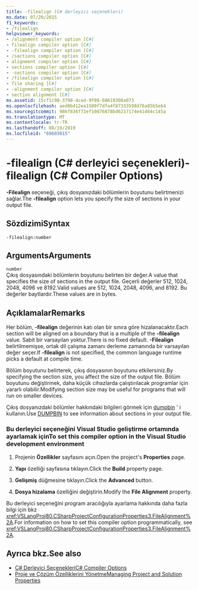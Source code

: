 ```yaml
---
title: -filealign (C# derleyici seçenekleri)
ms.date: 07/20/2015
f1_keywords:
- /filealign
helpviewer_keywords:
- /alignment compiler option [C#]
- filealign compiler option [C#]
- -filealign compiler option [C#]
- /sections compiler option [C#]
- alignment compiler option [C#]
- sections compiler option [C#]
- -sections compiler option [C#]
- /filealign compiler option [C#]
- file sharing [C#]
- -alignment compiler option [C#]
- section alignment [C#]
ms.assetid: 15cf1c98-3798-4ced-9f08-60619308a073
ms.openlocfilehash: aed8b412ea1580f7dfa4f87333598d76a85b5e64
ms.sourcegitcommit: 986f836f72ef10876878bd6217174e41464c145a
ms.translationtype: MT
ms.contentlocale: tr-TR
ms.lasthandoff: 08/19/2019
ms.locfileid: "69603015"
---
```

# <a name="-filealign-c-compiler-options"></a><span data-ttu-id="f6dbd-102">-filealign (C# derleyici seçenekleri)</span><span class="sxs-lookup"><span data-stu-id="f6dbd-102">-filealign (C# Compiler Options)</span></span>
<span data-ttu-id="f6dbd-103">**-Filealign** seçeneği, çıkış dosyanızdaki bölümlerin boyutunu belirtmenizi sağlar.</span><span class="sxs-lookup"><span data-stu-id="f6dbd-103">The **-filealign** option lets you specify the size of sections in your output file.</span></span>  
  
## <a name="syntax"></a><span data-ttu-id="f6dbd-104">Sözdizimi</span><span class="sxs-lookup"><span data-stu-id="f6dbd-104">Syntax</span></span>  
  
```console  
-filealign:number  
```  
  
## <a name="arguments"></a><span data-ttu-id="f6dbd-105">Arguments</span><span class="sxs-lookup"><span data-stu-id="f6dbd-105">Arguments</span></span>  
 `number`  
 <span data-ttu-id="f6dbd-106">Çıkış dosyasındaki bölümlerin boyutunu belirten bir değer.</span><span class="sxs-lookup"><span data-stu-id="f6dbd-106">A value that specifies the size of sections in the output file.</span></span> <span data-ttu-id="f6dbd-107">Geçerli değerler 512, 1024, 2048, 4096 ve 8192.</span><span class="sxs-lookup"><span data-stu-id="f6dbd-107">Valid values are 512, 1024, 2048, 4096, and 8192.</span></span> <span data-ttu-id="f6dbd-108">Bu değerler baytlardır.</span><span class="sxs-lookup"><span data-stu-id="f6dbd-108">These values are in bytes.</span></span>  
  
## <a name="remarks"></a><span data-ttu-id="f6dbd-109">Açıklamalar</span><span class="sxs-lookup"><span data-stu-id="f6dbd-109">Remarks</span></span>  
 <span data-ttu-id="f6dbd-110">Her bölüm, **-filealign** değerinin katı olan bir sınıra göre hizalanacaktır.</span><span class="sxs-lookup"><span data-stu-id="f6dbd-110">Each section will be aligned on a boundary that is a multiple of the **-filealign** value.</span></span> <span data-ttu-id="f6dbd-111">Sabit bir varsayılan yoktur.</span><span class="sxs-lookup"><span data-stu-id="f6dbd-111">There is no fixed default.</span></span> <span data-ttu-id="f6dbd-112">**-Filealign** belirtilmemişse, ortak dil çalışma zamanı derleme zamanında bir varsayılan değer seçer.</span><span class="sxs-lookup"><span data-stu-id="f6dbd-112">If **-filealign** is not specified, the common language runtime picks a default at compile time.</span></span>  
  
 <span data-ttu-id="f6dbd-113">Bölüm boyutunu belirterek, çıkış dosyasının boyutunu etkilersiniz.</span><span class="sxs-lookup"><span data-stu-id="f6dbd-113">By specifying the section size, you affect the size of the output file.</span></span> <span data-ttu-id="f6dbd-114">Bölüm boyutunu değiştirmek, daha küçük cihazlarda çalıştırılacak programlar için yararlı olabilir.</span><span class="sxs-lookup"><span data-stu-id="f6dbd-114">Modifying section size may be useful for programs that will run on smaller devices.</span></span>  
  
 <span data-ttu-id="f6dbd-115">Çıkış dosyanızdaki bölümler hakkındaki bilgileri görmek için [dumpbin](/cpp/build/reference/dumpbin-options) ' i kullanın.</span><span class="sxs-lookup"><span data-stu-id="f6dbd-115">Use [DUMPBIN](/cpp/build/reference/dumpbin-options) to see information about sections in your output file.</span></span>  
  
### <a name="to-set-this-compiler-option-in-the-visual-studio-development-environment"></a><span data-ttu-id="f6dbd-116">Bu derleyici seçeneğini Visual Studio geliştirme ortamında ayarlamak için</span><span class="sxs-lookup"><span data-stu-id="f6dbd-116">To set this compiler option in the Visual Studio development environment</span></span>  
  
1. <span data-ttu-id="f6dbd-117">Projenin **Özellikler** sayfasını açın.</span><span class="sxs-lookup"><span data-stu-id="f6dbd-117">Open the project's **Properties** page.</span></span>  
  
2. <span data-ttu-id="f6dbd-118">**Yapı** özelliği sayfasına tıklayın.</span><span class="sxs-lookup"><span data-stu-id="f6dbd-118">Click the **Build** property page.</span></span>  
  
3. <span data-ttu-id="f6dbd-119">**Gelişmiş** düğmesine tıklayın.</span><span class="sxs-lookup"><span data-stu-id="f6dbd-119">Click the **Advanced** button.</span></span>  
  
4. <span data-ttu-id="f6dbd-120">**Dosya hizalama** özelliğini değiştirin.</span><span class="sxs-lookup"><span data-stu-id="f6dbd-120">Modify the **File Alignment** property.</span></span>  
  
 <span data-ttu-id="f6dbd-121">Bu derleyici seçeneğini program aracılığıyla ayarlama hakkında daha fazla bilgi için bkz <xref:VSLangProj80.CSharpProjectConfigurationProperties3.FileAlignment%2A>.</span><span class="sxs-lookup"><span data-stu-id="f6dbd-121">For information on how to set this compiler option programmatically, see <xref:VSLangProj80.CSharpProjectConfigurationProperties3.FileAlignment%2A>.</span></span>  
  
## <a name="see-also"></a><span data-ttu-id="f6dbd-122">Ayrıca bkz.</span><span class="sxs-lookup"><span data-stu-id="f6dbd-122">See also</span></span>

- [<span data-ttu-id="f6dbd-123">C# Derleyici Seçenekleri</span><span class="sxs-lookup"><span data-stu-id="f6dbd-123">C# Compiler Options</span></span>](./index.md)
- [<span data-ttu-id="f6dbd-124">Proje ve Çözüm Özelliklerini Yönetme</span><span class="sxs-lookup"><span data-stu-id="f6dbd-124">Managing Project and Solution Properties</span></span>](/visualstudio/ide/managing-project-and-solution-properties)
